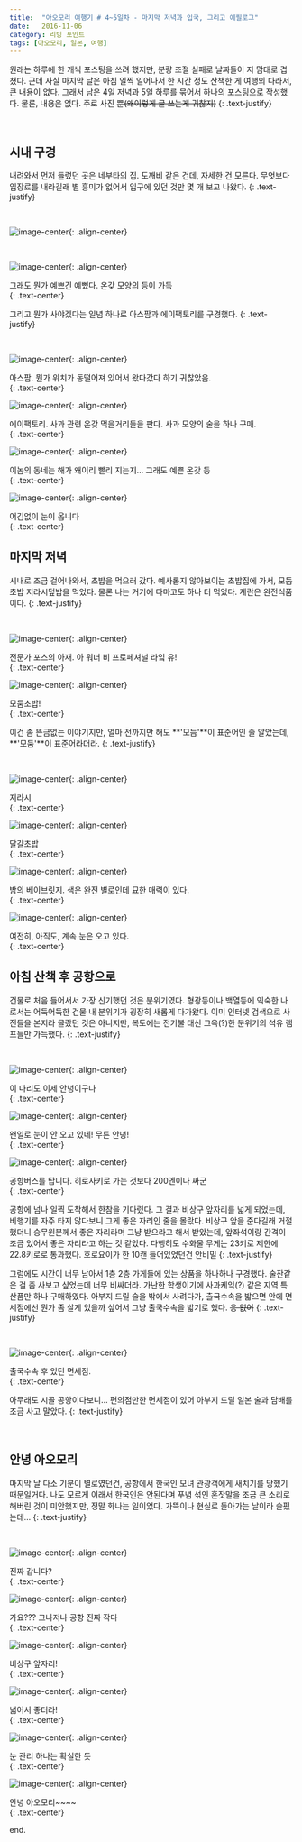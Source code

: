 ```yaml
---
title:  "아오모리 여행기 # 4~5일차 - 마지막 저녁과 입국, 그리고 에필로그"
date:   2016-11-06
category: 리빙 포인트
tags: [아오모리, 일본, 여행]
---
```


원래는 하루에 한 개씩 포스팅을 쓰려 했지만, 분량 조절 실패로 날짜들이 지 맘대로 겹쳤다. 근데 사실 마지막 날은 아침 일찍 일어나서 한 시간 정도 산책한 게 여행의 다라서, 큰 내용이 없다. 그래서 남은 4일 저녁과 5일 하루를 묶어서 하나의 포스팅으로 작성했다. 물론, 내용은 없다. 주로 사진 뿐~~(왜이렇게 글 쓰는게 귀찮지)~~
{: .text-justify}

<br>

## 시내 구경

내려와서 먼저 들렀던 곳은 네부타의 집. 도깨비 같은 건데, 자세한 건 모른다. 무엇보다 입장료를 내라길래 별 흥미가 없어서 입구에 있던 것만 몇 개 보고 나왔다.
{: .text-justify}

<br>

![image-center](/images/2016-11-06/01.jpg){: .align-center}

<br>

![image-center](/images/2016-11-06/02.jpg){: .align-center}

<figcaption>그래도 뭔가 예쁘긴 예뻤다. 온갖 모양의 등이 가득</figcaption>
{: .text-center}
<br>

그리고 뭔가 사야겠다는 일념 하나로 아스팜과 에이팩토리를 구경했다.
{: .text-justify}

<br>

![image-center](/images/2016-11-06/03.jpg){: .align-center}

<figcaption>아스팜. 뭔가 위치가 동떨어져 있어서 왔다갔다 하기 귀찮았음.</figcaption>
{: .text-center}
<br>

![image-center](/images/2016-11-06/04.jpg){: .align-center}

<figcaption>에이팩토리. 사과 관련 온갖 먹을거리들을 판다. 사과 모양의 술을 하나 구매.</figcaption>
{: .text-center}
<br>

![image-center](/images/2016-11-06/05.jpg){: .align-center}

<figcaption>이놈의 동네는 해가 왜이리 빨리 지는지… 그래도 예쁜 온갖 등</figcaption>
{: .text-center}
<br>

![image-center](/images/2016-11-06/07.jpg){: .align-center}

<figcaption>어김없이 눈이 옵니다</figcaption>
{: .text-center}
<br>


## 마지막 저녁

시내로 조금 걸어나와서, 초밥을 먹으러 갔다. 예사롭지 않아보이는 초밥집에 가서, 모둠초밥 지라시덮밥을 먹었다. 물론 나는 거기에 다마고도 하나 더 먹었다. 계란은 완전식품이다.
{: .text-justify}

<br>

![image-center](/images/2016-11-06/08.jpg){: .align-center}
<figcaption>전문가 포스의 아재. 아 워너 비 프로페셔널 라잌 유!</figcaption>
{: .text-center}

<br>

![image-center](/images/2016-11-06/09.jpg){: .align-center}
<figcaption>모둠초밥!</figcaption>
{: .text-center}

<br>

이건 좀 뜬금없는 이야기지만, 얼마 전까지만 해도 **'모듬'**이 표준어인 줄 알았는데, **'모둠'**이 표준어라더라.
{: .text-justify}

<br>

![image-center](/images/2016-11-06/10.jpg){: .align-center}
<figcaption>지라시</figcaption>
{: .text-center}

<br>

![image-center](/images/2016-11-06/11.jpg){: .align-center}
<figcaption>달걀초밥</figcaption>
{: .text-center}

<br>

![image-center](/images/2016-11-06/12.jpg){: .align-center}
<figcaption>밤의 베이브릿지. 색은 완전 별로인데 묘한 매력이 있다.</figcaption>
{: .text-center}

<br>

![image-center](/images/2016-11-06/13.jpg){: .align-center}
<figcaption>여전히, 아직도, 계속 눈은 오고 있다.</figcaption>
{: .text-center}

<br>

## 아침 산책 후 공항으로

건물로 처음 들어서서 가장 신기했던 것은 분위기였다. 형광등이나 백열등에 익숙한 나로서는 어둑어둑한 건물 내 분위기가 굉장히 새롭게 다가왔다. 이미 인터넷 검색으로 사진들을 본지라 몰랐던 것은 아니지만, 복도에는 전기불 대신 그윽(?)한 분위기의 석유 램프들만 가득했다.
{: .text-justify}

<br>

![image-center](/images/2016-11-06/14.jpg){: .align-center}
<figcaption>이 다리도 이제 안녕이구나</figcaption>
{: .text-center}

<br>

![image-center](/images/2016-11-06/15.jpg){: .align-center}
<figcaption>왠일로 눈이 안 오고 있네! 무튼 안녕!</figcaption>
{: .text-center}

<br>

![image-center](/images/2016-11-06/16.jpg){: .align-center}
<figcaption>공항버스를 탑니다. 히로사키로 가는 것보다 200엔이나 싸군</figcaption>
{: .text-center}

<br>

공항에 넘나 일찍 도착해서 한참을 기다렸다. 그 결과 비상구 앞자리를 넓게 되었는데, 비행기를 자주 타지 않다보니 그게 좋은 자리인 줄을 몰랐다. 비상구 앞을 준다길래 거절했더니 승무원분께서 좋은 자리라며 그냥 받으라고 해서 받았는데, 앞좌석이랑 간격이 조금 있어서 좋은 자리라고 하는 것 같았다. 다행히도 수화물 무게는 23키로 제한에 22.8키로로 통과했다. 호로요이가 한 10캔 들어있었던건 안비밀
{: .text-justify}

그럼에도 시간이 너무 남아서 1층 2층 가게들에 있는 상품을 하나하나 구경했다. 술잔같은 걸 좀 사보고 싶었는데 너무 비싸더라. 가난한 학생이기에 사과케잌(?) 같은 지역 특산품만 하나 구매하였다. 아부지 드릴 술을 밖에서 사려다가, 출국수속을 밟으면 안에 면세점에선 뭔가 좀 살게 있을까 싶어서 그냥 출국수속을 밟기로 했다. ~~응 없어~~
{: .text-justify}

<br>

![image-center](/images/2016-11-06/17.jpg){: .align-center}
<figcaption>출국수속 후 있던 면세점.</figcaption>
{: .text-center}

<br>

아무래도 시골 공항이다보니… 편의점만한 면세점이 있어 아부지 드릴 일본 술과 담배를 조금 사고 말았다.
{: .text-justify}

<br>

## 안녕 아오모리

마지막 날 다소 기분이 별로였던건, 공항에서 한국인 모녀 관광객에게 새치기를 당했기 때문일거다. 나도 모르게 이래서 한국인은 안된다며 푸념 섞인 혼잣말을 조금 큰 소리로 해버린 것이 미안했지만, 정말 화나는 일이었다. 가뜩이나 현실로 돌아가는 날이라 슬펐는데... 
{: .text-justify}

<br>

![image-center](/images/2016-11-06/18.jpg){: .align-center}
<figcaption>진짜 갑니다?</figcaption>
{: .text-center}

<br>

![image-center](/images/2016-11-06/19.jpg){: .align-center}
<figcaption>가요??? 그나저나 공항 진짜 작다</figcaption>
{: .text-center}

<br>

![image-center](/images/2016-11-06/20.jpg){: .align-center}
<figcaption>비상구 앞자리!</figcaption>
{: .text-center}

<br>

![image-center](/images/2016-11-06/21.jpg){: .align-center}
<figcaption>넓어서 좋더라!</figcaption>
{: .text-center}

<br>

![image-center](/images/2016-11-06/22.jpg){: .align-center}
<figcaption>눈 관리 하나는 확실한 듯</figcaption>
{: .text-center}

<br>

![image-center](/images/2016-11-06/23.jpg){: .align-center}
<figcaption>안녕 아오모리~~~~</figcaption>
{: .text-center}

<br>

end.

##         ㅤ
